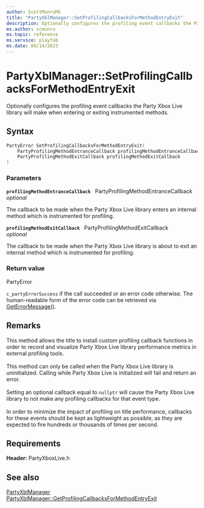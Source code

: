 ```yaml
---
author: ScottMunroMS
title: "PartyXblManager::SetProfilingCallbacksForMethodEntryExit"
description: Optionally configures the profiling event callbacks the Party Xbox Live library will make when entering or exiting instrumented methods.
ms.author: scmunro
ms.topic: reference
ms.service: playfab
ms.date: 04/14/2023
---
```


# PartyXblManager::SetProfilingCallbacksForMethodEntryExit  

Optionally configures the profiling event callbacks the Party Xbox Live library will make when entering or exiting instrumented methods.  

## Syntax  
  
```cpp
PartyError SetProfilingCallbacksForMethodEntryExit(  
    PartyProfilingMethodEntranceCallback profilingMethodEntranceCallback,  
    PartyProfilingMethodExitCallback profilingMethodExitCallback  
)  
```  
  
### Parameters  
  
**`profilingMethodEntranceCallback`** &nbsp; PartyProfilingMethodEntranceCallback  
*optional*  
  
The callback to be made when the Party Xbox Live library enters an internal method which is instrumented for profiling.  
  
**`profilingMethodExitCallback`** &nbsp; PartyProfilingMethodExitCallback  
*optional*  
  
The callback to be made when the Party Xbox Live library is about to exit an internal method which is instrumented for profiling.  
  
  
### Return value  
PartyError
  
```c_partyErrorSuccess``` if the call succeeded or an error code otherwise. The human-readable form of the error code can be retrieved via [GetErrorMessage()](partyxblmanager_geterrormessage.md).
  
## Remarks  
  
This method allows the title to install custom profiling callback functions in order to record and visualize Party Xbox Live library performance metrics in external profiling tools. <br /><br /> This method can only be called when the Party Xbox Live library is uninitialized. Calling while Party Xbox Live is initialized will fail and return an error.   <br /><br /> Setting an optional callback equal to ```nullptr``` will cause the Party Xbox Live library to not make any profiling callbacks for that event type.   <br /><br /> In order to minimize the impact of profiling on title performance, callbacks for these events should be kept as lightweight as possible, as they are expected to fire hundreds or thousands of times per second.
  
## Requirements  
  
**Header:** PartyXboxLive.h
  
## See also  
[PartyXblManager](../partyxblmanager.md)  
[PartyXblManager::GetProfilingCallbacksForMethodEntryExit](partyxblmanager_getprofilingcallbacksformethodentryexit.md)
  
  

